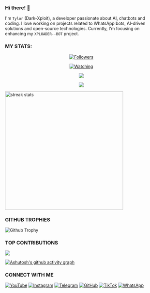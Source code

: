 ### Hi there! 👋 
I'm `Tylor` (Dark-Xploit), a developer passionate about AI, chatbots and coding. I love working on projects related to WhatsApp bots, AI-driven solutions and open-source technologies. Currently, I'm focusing on enhancing my `XPLOADER--BOT` project.


### MY STATS:
<p align="center"><a href="https://github.com/Dark-Xploit/followers"><img title="Followers" src="https://img.shields.io/github/followers/Dark-Xploit?color=red&style=flat-square"></a></p>
<p align="center"><a href="https://komarev.com/ghpvc/?username=Dark-Xploit&color=blue&style=flat-square&label=Profile+Views"><img title="Watching" src="https://komarev.com/ghpvc/?username=Dark-Xploit&color=green&style=flat-square&label=Profile+View"></a>
</p>
<p align="center"><a href="https://github.com/Dark-Xploit"><img src="https://github-readme-stats.vercel.app/api?username=Dark-Xploit&show_icons=true&theme=radical"></a></p>
<p align="center"><a href="https://github.com/Dark-Xploit"><img src="https://github-readme-stats.vercel.app/api/top-langs/?username=Dark-Xploit&theme=radical&layout=compact"></a></p>

<img width=390 src="https://github-readme-streak-stats-salesp07.vercel.app/?user=Dark-Xploit&count_private=true&theme=react&border_radius=10" alt="streak stats"/>

### GITHUB TROPHIES
![Github Trophy](https://github-profile-trophy.vercel.app/?username=Dark-Xploit)



### TOP CONTRIBUTIONS
![](https://github-contributor-stats.vercel.app/api?username=Dark-Xploit&limit=5&theme=black&combine_all_yearly_contributions=true)

[![Ashutosh's github activity graph](https://github-readme-activity-graph.vercel.app/graph?username=Dark-Xploit&bg_color=000000&color=9e4c98&line=9e4c98&point=403d3d&area=true&hide_border=true)](https://github.com/ashutosh00710/github-readme-activity-graph)


### CONNECT WITH ME 
[![YouTube](https://img.shields.io/badge/YouTube-red?style=flat-square&logo=youtube)](https://www.youtube.com/@heyits_tylor)
[![Instagram](https://img.shields.io/badge/Instagram-E4405F?style=flat-square&logo=instagram&logoColor=white)](https://www.instagram.com/heyits_tylor)
[![Telegram](https://img.shields.io/badge/Telegram-2CA5E0?style=flat-square&logo=telegram&logoColor=white)](https://t.me/heyits_tylor)
[![GitHub](https://img.shields.io/badge/GitHub-black?style=flat-square&logo=github&logoColor=white)](https://github.com/Dark-Xploit)
[![TikTok](https://img.shields.io/badge/TikTok-000000?style=flat-square&logo=tiktok&logoColor=white)](https://www.tiktok.com/@heyits_tylor)
[![WhatsApp](https://img.shields.io/badge/WhatsApp-25D366?style=flat-square&logo=whatsapp&logoColor=white)](https://wa.me/254754783972) 

